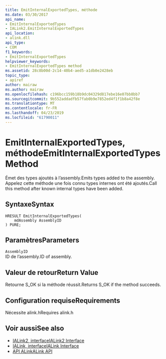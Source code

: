 ```yaml
---
title: EmitInternalExportedTypes, méthode
ms.date: 03/30/2017
api_name:
- EmitInternalExportedTypes
- IALink2.EmitInternalExportedTypes
api_location:
- alink.dll
api_type:
- COM
f1_keywords:
- EmitInternalExportedTypes
helpviewer_keywords:
- EmitInternalExportedTypes method
ms.assetid: 28c8b00d-2c14-40b4-aed5-a1db0e2428eb
topic_type:
- apiref
author: mairaw
ms.author: mairaw
ms.openlocfilehash: c196bcc159b18b9dc04329d817ebe16e07bb8bb7
ms.sourcegitcommit: 9b552addadfb57fab0b9e7852ed4f1f1b8a42f8e
ms.translationtype: MT
ms.contentlocale: fr-FR
ms.lasthandoff: 04/23/2019
ms.locfileid: "61790011"
---
```

# <a name="emitinternalexportedtypes-method"></a><span data-ttu-id="37f31-102">EmitInternalExportedTypes, méthode</span><span class="sxs-lookup"><span data-stu-id="37f31-102">EmitInternalExportedTypes Method</span></span>
<span data-ttu-id="37f31-103">Émet des types ajoutés à l’assembly.</span><span class="sxs-lookup"><span data-stu-id="37f31-103">Emits types added to the assembly.</span></span> <span data-ttu-id="37f31-104">Appelez cette méthode une fois connu types internes ont été ajoutés.</span><span class="sxs-lookup"><span data-stu-id="37f31-104">Call this method after known internal types have been added.</span></span>  
  
## <a name="syntax"></a><span data-ttu-id="37f31-105">Syntaxe</span><span class="sxs-lookup"><span data-stu-id="37f31-105">Syntax</span></span>  
  
```  
HRESULT EmitInternalExportedTypes(  
    mdAssembly AssemblyID  
) PURE;  
```  
  
## <a name="parameters"></a><span data-ttu-id="37f31-106">Paramètres</span><span class="sxs-lookup"><span data-stu-id="37f31-106">Parameters</span></span>  
 `AssemblyID`  
 <span data-ttu-id="37f31-107">ID de l’assembly.</span><span class="sxs-lookup"><span data-stu-id="37f31-107">ID of assembly.</span></span>  
  
## <a name="return-value"></a><span data-ttu-id="37f31-108">Valeur de retour</span><span class="sxs-lookup"><span data-stu-id="37f31-108">Return Value</span></span>  
 <span data-ttu-id="37f31-109">Retourne S_OK si la méthode réussit.</span><span class="sxs-lookup"><span data-stu-id="37f31-109">Returns S_OK if the method succeeds.</span></span>  
  
## <a name="requirements"></a><span data-ttu-id="37f31-110">Configuration requise</span><span class="sxs-lookup"><span data-stu-id="37f31-110">Requirements</span></span>  
 <span data-ttu-id="37f31-111">Nécessite alink.h</span><span class="sxs-lookup"><span data-stu-id="37f31-111">Requires alink.h</span></span>  
  
## <a name="see-also"></a><span data-ttu-id="37f31-112">Voir aussi</span><span class="sxs-lookup"><span data-stu-id="37f31-112">See also</span></span>

- [<span data-ttu-id="37f31-113">IALink2, interface</span><span class="sxs-lookup"><span data-stu-id="37f31-113">IALink2 Interface</span></span>](../../../../docs/framework/unmanaged-api/alink/ialink2-interface.md)
- [<span data-ttu-id="37f31-114">IALink, interface</span><span class="sxs-lookup"><span data-stu-id="37f31-114">IALink Interface</span></span>](../../../../docs/framework/unmanaged-api/alink/ialink-interface.md)
- [<span data-ttu-id="37f31-115">API ALink</span><span class="sxs-lookup"><span data-stu-id="37f31-115">ALink API</span></span>](../../../../docs/framework/unmanaged-api/alink/index.md)
